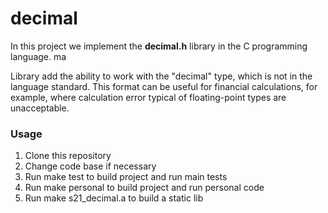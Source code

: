 # decimal

In this project we implement the **decimal.h** library in the C programming language.
ma

Library add the ability to work with the "decimal" type, which is not in the language standard. This format can be useful for financial calculations, for example, where calculation error typical of floating-point types are unacceptable.

### Usage

1. Clone this repository 
1. Change code base if necessary
1. Run make test to build project and run main tests
1. Run make personal to build project and run personal code
1. Run make s21_decimal.a to build a static lib
